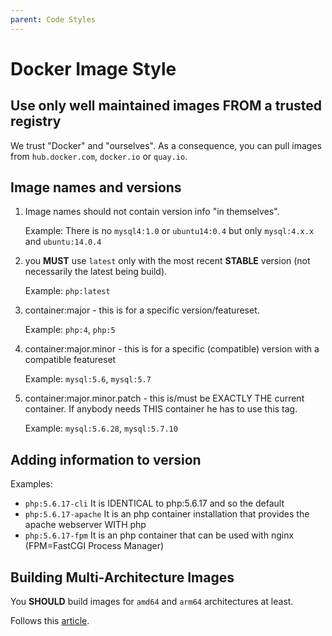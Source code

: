 ```yaml
---
parent: Code Styles
---
```

# Docker Image Style

## Use only well maintained images FROM a trusted registry

We trust "Docker" and "ourselves". As a consequence, you can pull images from `hub.docker.com`, `docker.io` or `quay.io`.

## Image names and versions

1. Image names should not contain version info "in themselves".

    Example: There is no `mysql4:1.0` or `ubuntu14:0.4` but only `mysql:4.x.x` and `ubuntu:14.0.4`

2. you **MUST** use `latest` only with the most recent **STABLE** version (not necessarily the latest being build).

    Example: `php:latest`

3. container:major - this is for a specific version/featureset.

    Example: `php:4`, `php:5`

4. container:major.minor - this is for a specific (compatible) version with a compatible featureset

    Example: `mysql:5.6`, `mysql:5.7`

5. container:major.minor.patch - this is/must be EXACTLY THE current container. If anybody needs THIS container he has to use this tag.

    Example: `mysql:5.6.28`, `mysql:5.7.10`

## Adding information to version

Examples:

- `php:5.6.17-cli` It is IDENTICAL to php:5.6.17 and so the default
- `php:5.6.17-apache` It is an php container installation that provides the apache webserver WITH php
- `php:5.6.17-fpm` It is an php container that can be used with nginx (FPM=FastCGI Process Manager)

## Building Multi-Architecture Images

You **SHOULD** build images for `amd64` and `arm64` architectures at least.

Follows this [article](https://www.docker.com/blog/how-to-rapidly-build-multi-architecture-images-with-buildx/).
